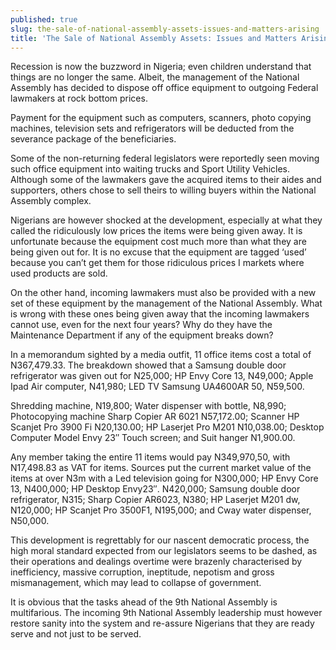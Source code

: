 ```yaml
---
published: true
slug: the-sale-of-national-assembly-assets-issues-and-matters-arising
title: 'The Sale of National Assembly Assets: Issues and Matters Arising!'
---
```

Recession is now the buzzword in Nigeria; even children understand that things are no longer the same. Albeit, the management of the National Assembly has decided to dispose off office equipment to outgoing Federal lawmakers at rock bottom prices.

Payment for the equipment such as computers, scanners, photo copying machines, television sets and refrigerators will be deducted from the severance package of the beneficiaries.

Some of the non-returning federal legislators were reportedly seen moving such office equipment into waiting trucks and Sport Utility Vehicles. Although some of the lawmakers gave the acquired items to their aides and supporters, others chose to sell theirs to willing buyers within the National Assembly complex.

Nigerians are however shocked at the development, especially at what they called the ridiculously low prices the items were being given away. It is unfortunate because the equipment cost much more than what they are being given out for. It is no excuse that the equipment are tagged ‘used’ because you can’t get them for those ridiculous prices I markets where used products are sold.

On the other hand, incoming lawmakers must also be provided with a new set of these equipment by the management of the National Assembly. What is wrong with these ones being given away that the incoming lawmakers cannot use, even for the next four years? Why do they have the Maintenance Department if any of the equipment breaks down?

In a memorandum sighted by a media outfit, 11 office items cost a total of N367,479.33. The breakdown showed that a Samsung double door refrigerator was given out for N25,000; HP Envy Core 13, N49,000; Apple Ipad Air computer, N41,980; LED TV Samsung UA4600AR 50, N59,500.

Shredding machine, N19,800; Water dispenser with bottle, N8,990; Photocopying machine Sharp Copier AR 6021 N57,172.00; Scanner HP Scanjet Pro 3900 Fi N20,130.00; HP Laserjet Pro M201 N10,038.00; Desktop Computer Model Envy 23″ Touch screen; and Suit hanger N1,900.00.

Any member taking the entire 11 items would pay N349,970,50, with N17,498.83 as VAT for items. Sources put the current   market value of the items at over N3m with a Led television going for N300,000; HP Envy Core 13, N400,000; HP Desktop Envy23″. N420,000; Samsung double door refrigerator, N315; Sharp Copier AR6023, N380; HP Laserjet M201 dw, N120,000; HP Scanjet Pro 3500F1, N195,000; and Cway water dispenser, N50,000.

This development is regrettably for our nascent democratic process, the high moral standard expected from our legislators seems to be dashed, as their operations and dealings overtime were brazenly characterised by inefficiency, massive corruption, ineptitude, nepotism and gross mismanagement, which may lead to collapse of government.

It is obvious that the tasks ahead of the 9th National Assembly is multifarious. The incoming 9th National Assembly leadership must however restore sanity into the system and re-assure Nigerians that they are ready serve and not just to be served. 

